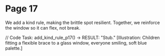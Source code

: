 # Page 17

We add a kind rule, making the brittle spot resilient.
Together, we reinforce the window so it can flex, not break.

// Code Task: add_kind_rule_p17() → RESULT: "Stub."
[Illustration: Children fitting a flexible brace to a glass window, everyone smiling, soft blue palette.]
